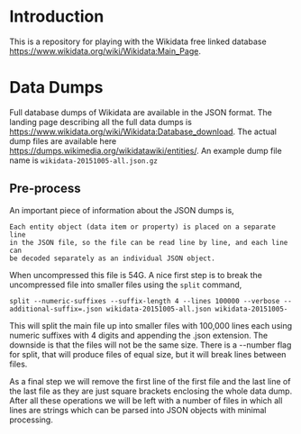 # Introduction

This is a repository for playing with the Wikidata free linked database
https://www.wikidata.org/wiki/Wikidata:Main_Page.

# Data Dumps

Full database dumps of Wikidata are available in the JSON format.  The landing
page describing all the full data dumps is
https://www.wikidata.org/wiki/Wikidata:Database_download.
The actual dump files are available here
https://dumps.wikimedia.org/wikidatawiki/entities/.
An example dump file name is ``wikidata-20151005-all.json.gz``

## Pre-process

An important piece of information about the JSON dumps is,

    Each entity object (data item or property) is placed on a separate line
	in the JSON file, so the file can be read line by line, and each line can
	be decoded separately as an individual JSON object.

When uncompressed this file is 54G.  A nice first step is to break the
uncompressed file into smaller files using the ``split`` command,

    split --numeric-suffixes --suffix-length 4 --lines 100000 --verbose --additional-suffix=.json wikidata-20151005-all.json wikidata-20151005-

This will split the main file up into smaller files with 100,000 lines each
using numeric suffixes with 4 digits and appending the .json extension.  The
downside is that the files will not be the same size.  There is a --number
flag for split, that will produce files of equal size, but it will break
lines between files.

As a final step we will remove the first line of the first file and the
last line of the last file as they are just square brackets enclosing the
whole data dump.  After all these operations we will be left with a number
of files in which all lines are strings which can be parsed into JSON
objects with minimal processing.

